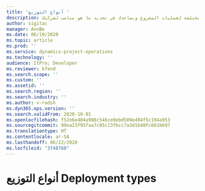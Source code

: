 ```yaml
---
title: 'أنواع التوزيع '
description: يوفر هذا الموضوع معلومات حول أنواع النشر المختلفة لعمليات المشروع ويساعدك في تحديد ما هو مناسب لشركتك.
author: sigitac
manager: AnnBe
ms.date: 06/19/2020
ms.topic: article
ms.prod: ''
ms.service: dynamics-project-operations
ms.technology: ''
audience: ItPro; Developer
ms.reviewer: kfend
ms.search.scope: ''
ms.custom: ''
ms.assetid: ''
ms.search.region: ''
ms.search.industry: ''
ms.author: v-radsh
ms.dyn365.ops.version: ''
ms.search.validFrom: 2020-10-01
ms.openlocfilehash: f52e6e404a908c546ce0ebd509e494f5c194a953
ms.sourcegitcommit: 99ea23f95faa7c85c13fbcc7a3d1b40fc661b697
ms.translationtype: HT
ms.contentlocale: ar-SA
ms.lasthandoff: 06/22/2020
ms.locfileid: "3748768"
---
```

# <a name="deployment-types"></a><span data-ttu-id="d40e7-103">أنواع التوزيع </span><span class="sxs-lookup"><span data-stu-id="d40e7-103">Deployment types</span></span>

